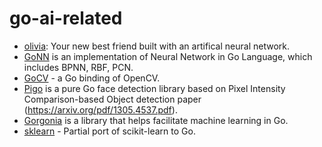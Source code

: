 # go-ai-related

* [olivia](https://github.com/olivia-ai/olivia): Your new best friend built with an artifical neural network.
* [GoNN](https://github.com/fxsjy/gonn) is an implementation of Neural Network in Go Language, which includes BPNN, RBF, PCN.
* [GoCV](https://gocv.io/) - a Go binding of OpenCV.
* [Pigo](https://github.com/esimov/pigo) is a pure Go face detection library based on Pixel Intensity Comparison-based Object detection paper (https://arxiv.org/pdf/1305.4537.pdf).
* [Gorgonia](https://github.com/gorgonia/gorgonia) is a library that helps facilitate machine learning in Go.
* [sklearn](https://github.com/pa-m/sklearn) - Partial port of scikit-learn to Go.
